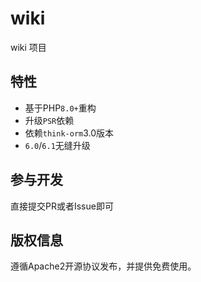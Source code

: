 # wiki
wiki 项目

## 特性

* 基于PHP`8.0+`重构
* 升级`PSR`依赖
* 依赖`think-orm`3.0版本
* `6.0`/`6.1`无缝升级

## 参与开发

直接提交PR或者Issue即可

## 版权信息

遵循Apache2开源协议发布，并提供免费使用。